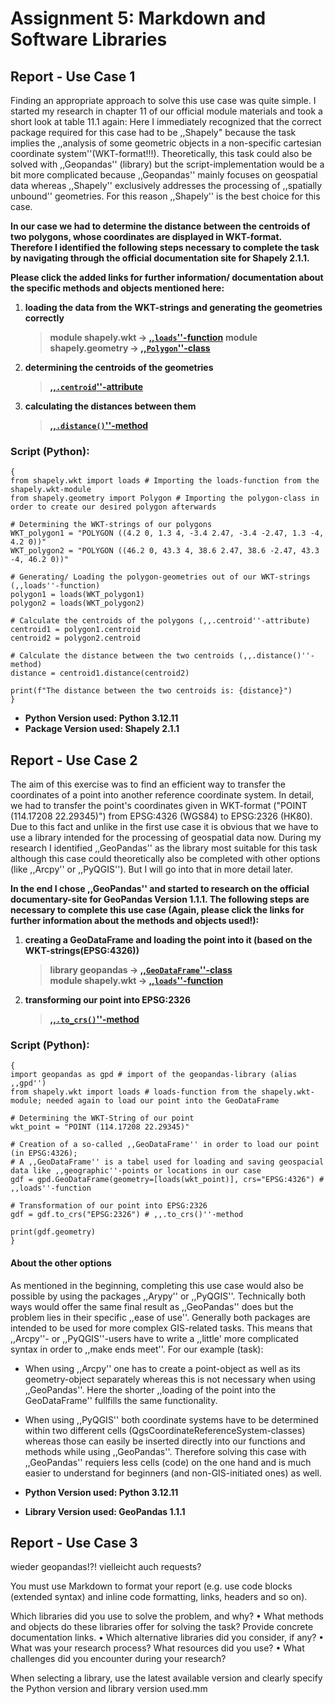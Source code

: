 # Assignment 5: Markdown and Software Libraries

## Report - Use Case 1
Finding an appropriate approach to solve this use case was quite simple. I started my research in chapter 11 of our official module materials and took a short look at table 11.1 again:
Here I immediately recognized that the correct package required for this case had to be ,,Shapely" because the task implies the ,,analysis of some geometric objects in a non-specific cartesian coordinate system''(WKT-format!!!). Theoretically, this task could also be solved with ,,Geopandas'' (library) but the script-implementation would be a bit more complicated because ,,Geopandas'' mainly focuses on geospatial data whereas ,,Shapely'' exclusively addresses the processing of ,,spatially unbound'' geometries. For this reason ,,Shapely'' is the best choice for this case.

**In our case we had to determine the distance between the centroids of two polygons, whose coordinates are displayed in WKT-format. Therefore I identified the following steps necessary to complete the task by navigating through the official documentation site for Shapely 2.1.1.** 

**Please click the added links for further information/ documentation about the specific methods and objects mentioned here:**

1. <strong>loading the data from the WKT-strings and generating the geometries correctly</strong> 

   > **module shapely.wkt -> [,,`loads`''-function](https://shapely.readthedocs.io/en/latest/manual.html#shapely.wkt.loads)**
    > **module shapely.geometry -> [,,`Polygon`''-class](https://shapely.readthedocs.io/en/stable/reference/shapely.Polygon.html#shapely.Polygon)**

2. <strong>determining the centroids of the geometries</strong>
   > **[,,`.centroid`''-attribute](https://shapely.readthedocs.io/en/latest/manual.html#object.centroid)**

3. <strong>calculating the distances between them</strong>
   > **[,,`.distance()`''-method](https://shapely.readthedocs.io/en/latest/manual.html#object.distance)**

### Script (Python):

```
{
from shapely.wkt import loads # Importing the loads-function from the shapely.wkt-module
from shapely.geometry import Polygon # Importing the polygon-class in order to create our desired polygon afterwards

# Determining the WKT-strings of our polygons
WKT_polygon1 = "POLYGON ((4.2 0, 1.3 4, -3.4 2.47, -3.4 -2.47, 1.3 -4, 4.2 0))"
WKT_polygon2 = "POLYGON ((46.2 0, 43.3 4, 38.6 2.47, 38.6 -2.47, 43.3 -4, 46.2 0))"

# Generating/ Loading the polygon-geometries out of our WKT-strings (,,loads''-function)
polygon1 = loads(WKT_polygon1)
polygon2 = loads(WKT_polygon2)

# Calculate the centroids of the polygons (,,.centroid''-attribute)
centroid1 = polygon1.centroid
centroid2 = polygon2.centroid

# Calculate the distance between the two centroids (,,.distance()''-method)
distance = centroid1.distance(centroid2)

print(f"The distance between the two centroids is: {distance}")
}
```

- **Python Version used: Python 3.12.11**
- **Package Version used: Shapely 2.1.1**


## Report - Use Case 2
The aim of this exercise was to find an efficient way to transfer the coordinates of a point into another reference coordinate system. In detail, we had to transfer the point's coordinates given in WKT-format ("POINT (114.17208 22.29345)") from EPSG:4326 (WGS84) to EPSG:2326 (HK80). Due to this fact and unlike in the first use case it is obvious that we have to use a library intended for the processing of geospatial data now. During my research I identified ,,GeoPandas'' as the library most suitable for this task although this case could theoretically also be completed with other options (like ,,Arcpy'' or ,,PyQGIS''). But I will go into that in more detail later.

**In the end I chose ,,GeoPandas'' and started to research on the official documentary-site for GeoPandas Version 1.1.1. The following steps are necessary to complete this use case (Again, please click the links for further information about the methods and objects used!):**

1. <strong>creating a GeoDataFrame and loading the point into it (based on the WKT-strings(EPSG:4326))</strong> 

   > **library geopandas -> [,,`GeoDataFrame`''-class](https://geopandas.org/en/stable/docs/reference/api/geopandas.GeoDataFrame.html#geopandas.GeoDataFrame)**  
   > **module shapely.wkt -> [,,`loads`''-function](https://shapely.readthedocs.io/en/latest/#)**

2. <strong>transforming our point into EPSG:2326</strong>
   > **[,,`.to_crs()`''-method](https://geopandas.org/en/stable/docs/reference/api/geopandas.GeoDataFrame.to_crs.html#geopandas.GeoDataFrame.to_crs)**

### Script (Python):

```
{
import geopandas as gpd # import of the geopandas-library (alias ,,gpd'')
from shapely.wkt import loads # loads-function from the shapely.wkt-module; needed again to load our point into the GeoDataFrame

# Determining the WKT-String of our point
wkt_point = "POINT (114.17208 22.29345)"

# Creation of a so-called ,,GeoDataFrame'' in order to load our point (in EPSG:4326);
# A ,,GeoDataFrame'' is a tabel used for loading and saving geospacial data like ,,geographic''-points or locations in our case
gdf = gpd.GeoDataFrame(geometry=[loads(wkt_point)], crs="EPSG:4326") # ,,loads''-function

# Transformation of our point into EPSG:2326
gdf = gdf.to_crs("EPSG:2326") # ,,.to_crs()''-method

print(gdf.geometry)
}
```

#### About the other options
As mentioned in the beginning, completing this use case would also be possible by using the packages ,,Arypy'' or ,,PyQGIS''. Technically both ways would offer the same final result as ,,GeoPandas'' does but the problem lies in their specific ,,ease of use''. Generally both packages are intended to be used for more complex GIS-related tasks. This means that ,,Arcpy''- or ,,PyQGIS''-users have to write a ,,little' more complicated syntax in order to ,,make ends meet''. For our example (task):

- When using ,,Arcpy'' one has to create a point-object as well as its geometry-object separately whereas this is not necessary when using ,,GeoPandas''. Here the shorter ,,loading of the point into the GeoDataFrame'' fullfills the same functionality.

- When using ,,PyQGIS'' both coordinate systems have to be determined within two different cells (QgsCoordinateReferenceSystem-classes) whereas those can easily be inserted directly into our functions and methods while using ,,GeoPandas''. Therefore solving this case with ,,GeoPandas'' requiers less cells (code) on the one hand and is much easier to understand for beginners (and non-GIS-initiated ones) as well.


- **Python Version used: Python 3.12.11**
- **Library Version used: GeoPandas 1.1.1**


## Report - Use Case 3
wieder geopandas!?!
vielleicht auch requests?






You must use Markdown to format your report (e.g. use code blocks (extended
syntax) and inline code formatting, links, headers and so on).

Which libraries did you use to solve the problem, and why?
• What methods and objects do these libraries offer for solving the task? Provide
concrete documentation links.
• Which alternative libraries did you consider, if any?
• What was your research process? What resources did you use?
• What challenges did you encounter during your research?

 When selecting a library, use the latest available version and clearly specify the
Python version and library version used.mm